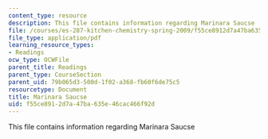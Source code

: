 ```yaml
---
content_type: resource
description: This file contains information regarding Marinara Saucse
file: /courses/es-287-kitchen-chemistry-spring-2009/f55ce8912d7a47ba635e46cac466f92d_MITES_287S09_read15.pdf
file_type: application/pdf
learning_resource_types:
- Readings
ocw_type: OCWFile
parent_title: Readings
parent_type: CourseSection
parent_uid: 79b065d3-500d-1f02-a368-fb60f6de75c5
resourcetype: Document
title: Marinara Saucse
uid: f55ce891-2d7a-47ba-635e-46cac466f92d
---
```

This file contains information regarding Marinara Saucse

